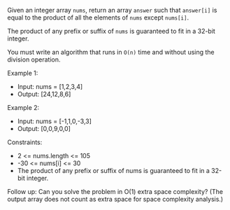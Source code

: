 Given an integer array `nums`, return an array `answer` such that `answer[i]` is equal to the product of all the elements of `nums` except `nums[i]`.

The product of any prefix or suffix of `nums` is guaranteed to fit in a 32-bit integer.

You must write an algorithm that runs in `O(n)` time and without using the division operation.

Example 1:
- Input: nums = [1,2,3,4]
- Output: [24,12,8,6]

Example 2:
- Input: nums = [-1,1,0,-3,3]
- Output: [0,0,9,0,0]


Constraints:
- 2 <= nums.length <= 105
- -30 <= nums[i] <= 30
- The product of any prefix or suffix of nums is guaranteed to fit in a 32-bit integer.

Follow up: Can you solve the problem in O(1) extra space complexity? (The output array does not count as extra space for space complexity analysis.)